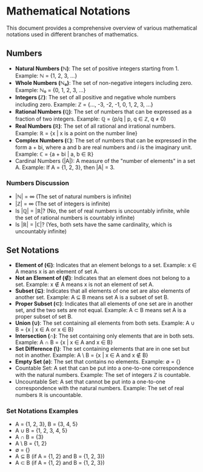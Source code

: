 # Mathematical Notations

This document provides a comprehensive overview of various mathematical notations used in different branches of mathematics.

## Numbers

- **Natural Numbers (ℕ)**: The set of positive integers starting from 1. Example: ℕ = {1, 2, 3, ...}
- **Whole Numbers (ℕ₀)**: The set of non-negative integers including zero. Example: ℕ₀ = {0, 1, 2, 3, ...}
- **Integers (ℤ)**: The set of all positive and negative whole numbers including zero. Example: ℤ = {..., -3, -2, -1, 0, 1, 2, 3, ...}
- **Rational Numbers (ℚ)**: The set of numbers that can be expressed as a fraction of two integers. Example: ℚ = {p/q | p, q ∈ ℤ, q ≠ 0}
- **Real Numbers (ℝ)**: The set of all rational and irrational numbers. Example: ℝ = {x | x is a point on the number line}
- **Complex Numbers (ℂ)**: The set of numbers that can be expressed in the form a + bi, where a and b are real numbers and $i$
  is the imaginary unit. Example: ℂ = {a + bi | a, b ∈ ℝ}
- Cardinal Numbers (|A|): A measure of the "number of elements" in a set A. Example: If A = {1, 2, 3}, then |A| = 3.

### Numbers Discussion

- |ℕ| = ∞ (The set of natural numbers is infinite)
- |ℤ| = ∞ (The set of integers is infinite)
- Is |ℚ| = |ℝ|? (No, the set of real numbers is uncountably infinite, while the set of rational numbers is countably infinite)
- Is |ℝ| = |ℂ|? (Yes, both sets have the same cardinality, which is uncountably infinite)

## Set Notations

- **Element of (∈)**: Indicates that an element belongs to a set. Example: x ∈ A means x is an element of set A.
- **Not an Element of (∉)**: Indicates that an element does not belong to a set. Example: x ∉ A means x is not an element of set A.
- **Subset (⊆)**: Indicates that all elements of one set are also elements of another set. Example: A ⊆ B means set A is a subset of set B.
- **Proper Subset (⊂)**: Indicates that all elements of one set are in another set, and the two sets are not equal.
  Example: A ⊂ B means set A is a proper subset of set B.
- **Union (∪)**: The set containing all elements from both sets. Example: A ∪ B = {x | x ∈ A or x ∈ B}
- **Intersection (∩)**: The set containing only elements that are in both sets. Example: A ∩ B = {x | x ∈ A and x ∈ B}
- **Set Difference (\\)**: The set containing elements that are in one set but not in another. Example: A \\ B = {x | x ∈ A and x ∉ B}
- **Empty Set (∅)**: The set that contains no elements. Example: ∅ = {}
- Countable Set: A set that can be put into a one-to-one correspondence with the natural numbers. Example: The set of integers ℤ is countable.
- Uncountable Set: A set that cannot be put into a one-to-one correspondence with the natural numbers. Example: The set of real numbers ℝ is uncountable.

### Set Notations Examples

- A = {1, 2, 3}, B = {3, 4, 5}
- A ∪ B = {1, 2, 3, 4, 5}
- A ∩ B = {3}
- A \\ B = {1, 2}
- ∅ = {}
- A ⊆ B (if A = {1, 2} and B = {1, 2, 3})
- A ⊂ B (if A = {1, 2} and B = {1, 2, 3})
